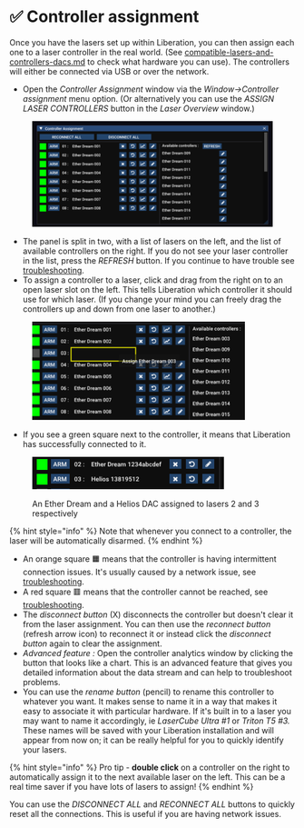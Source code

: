 # ✅ Controller assignment

Once you have the lasers set up within Liberation, you can then assign each one to a laser controller in the real world. (See [compatible-lasers-and-controllers-dacs.md](../hardware/compatible-lasers-and-controllers-dacs.md "mention") to check what hardware you can use). The controllers will either be connected via USB or over the network.&#x20;

* Open the _Controller Assignment_ window via the  _Window->Controller assignment_ menu option. (Or alternatively you can use the _ASSIGN LASER CONTROLLERS_ button in the _Laser Overview_ window.)

<figure><img src="../.gitbook/assets/Screenshot 2024-12-31 at 14.30.18.png" alt="Controller Assignment window"><figcaption></figcaption></figure>

* The panel is split in two, with a list of lasers on the left,  and the list of available controllers on the right. If you do not see your laser controller in the list, press the _REFRESH_ button. If you continue to have trouble see [troubleshooting](../troubleshooting/ "mention").&#x20;
* To assign a controller to a laser, click and drag from the right on to an open laser slot on the left. This tells Liberation which controller it should use for which laser. (If you change your mind you can freely drag the controllers up and down from one laser to another.)&#x20;

<figure><img src="../.gitbook/assets/Screenshot 2024-12-31 at 14.33.23.png" alt="List of controllers" width="375"><figcaption></figcaption></figure>

* If you see a green square next to the controller, it means that Liberation has successfully connected to it.&#x20;

<figure><img src="../.gitbook/assets/controller-assignment-laser-list" alt="" width="338"><figcaption><p>An Ether Dream and a Helios DAC assigned to lasers 2 and 3 respectively</p></figcaption></figure>

{% hint style="info" %}
Note that whenever you connect to a controller, the laser will be automatically disarmed.&#x20;
{% endhint %}

* An orange square 🟧 means that the controller is having intermittent connection issues. It's usually caused by a network issue, see [troubleshooting](../troubleshooting/ "mention").
* A red square 🟥 means that the controller cannot be reached, see [troubleshooting](../troubleshooting/ "mention").&#x20;
* The _disconnect button_ (X) disconnects the controller but doesn't clear it from the laser assignment.  You can then use the _reconnect button_ (refresh arrow icon) to reconnect it or instead click the _disconnect button_ again to clear the assignment.&#x20;
* _Advanced feature :_ Open the controller analytics window by clicking the button that looks like a chart. This is an advanced feature that gives you detailed information about the data stream and can help to troubleshoot problems. &#x20;
* You can use the _rename button_ (pencil) to rename this controller to whatever you want. It makes sense to name it in a way that makes it easy to associate it with particular hardware. If it's built in to a laser you may want to name it accordingly, ie _LaserCube Ultra #1_ or _Triton T5 #3._ These names will be saved with your Liberation installation and will appear from now on; it can be really helpful for you to quickly identify your lasers.  &#x20;

{% hint style="info" %}
Pro tip - **double click** on a controller on the right to automatically assign it to the next available laser on the left. This can be a real time saver if you have lots of lasers to assign!&#x20;
{% endhint %}

You can use the _DISCONNECT ALL_ and _RECONNECT ALL_ buttons to quickly reset all the connections. This is useful if you are having network issues.&#x20;
